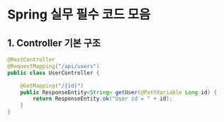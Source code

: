 # Spring 실무 필수 코드 모음

## 1. Controller 기본 구조
```java
@RestController
@RequestMapping("/api/users")
public class UserController {

    @GetMapping("/{id}")
    public ResponseEntity<String> getUser(@PathVariable Long id) {
        return ResponseEntity.ok("User id = " + id);
    }
}
